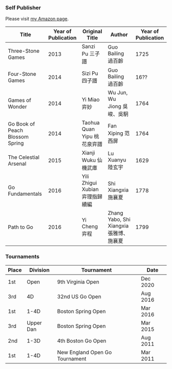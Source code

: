 ### Self Publisher

Please visit [my Amazon page](https://www.amazon.com/Ruoshi-Sun/e/B01DQ6NH72).

| Title |Year of Publication | Original Title | Author |Year of Publication|
|---|---|---|---|---|
|Three-Stone Games |2013 | Sanzi Pu 三子譜 |Guo Bailing 過百齡 |1725|
|Four-Stone Games |2014| Sizi Pu 四子譜 |Guo Bailing 過百齡 |16??|
|Games of Wonder |2014 |Yi Miao 弈妙 |Wu Jun, Wu Jiong 吳峻、吳駉 |1764|
|Go Book of Peach Blossom Spring |2014 |Taohua Quan Yipu 桃花泉弈譜 |Fan Xiping 范西屏 |1764|
|The Celestial Arsenal |2015 |Xianji Wuku 仙機武庫 |Lu Xuanyu 陸玄宇 |1629|
|Go Fundamentals |2016 |Yili Zhigui Xubian 弈理指歸續編 |Shi Xiangxia 施襄夏 |1778|
|Path to Go |2016 |Yi Cheng 弈程 |Zhang Yabo, Shi Xiangxia 張雅博、施襄夏 |1799|

### Tournaments

|Place|Division|Tournament|Date|
|---|---|---|---|
|1st|Open|9th Virginia Open|Dec 2020|
|3rd|4D|32nd US Go Open|Aug 2016|
|1st|1-4D|Boston Spring Open|Mar 2016|
|3rd|Upper Dan|Boston Spring Open|Mar 2015|
|2nd|1-3D|4th Boston Go Open|Aug 2011|
|1st|1-4D|New England Open Go Tournament|Mar 2011|

